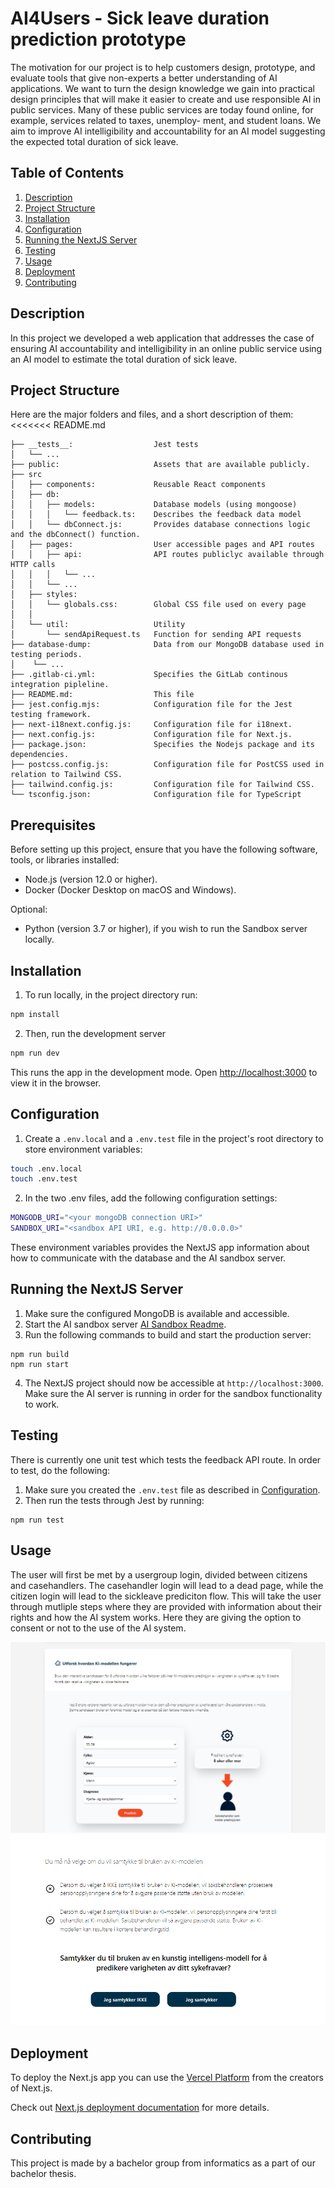 # AI4Users - Sick leave duration prediction prototype
The motivation for our project is to help customers design, prototype, and evaluate
tools that give non-experts a better understanding of AI applications. We want to
turn the design knowledge we gain into practical design principles that will make
it easier to create and use responsible AI in public services. Many of these public
services are today found online, for example, services related to taxes, unemploy-
ment, and student loans. We aim to improve AI intelligibility and accountability for an AI
model suggesting the expected total duration of sick leave. 

## Table of Contents

1. [Description](#description)
2. [Project Structure](#project-structure)
3. [Installation](#installation)
4. [Configuration](#configuration)
5. [Running the NextJS Server](#running-the-nextjs-server)
6. [Testing](#testing)
7. [Usage](#usage)
8. [Deployment](#deployment)
9. [Contributing](#contributing)

## Description

In this project we developed a web application that addresses the case of ensuring AI accountability and intelligibility in an online public service using an AI model to estimate the total duration of sick leave.

## Project Structure
Here are the major folders and files, and a short description of them:
<<<<<<< README.md

```
├── __tests__:                  Jest tests
│   └── ...
├── public:                     Assets that are available publicly.
├── src
│   ├── components:             Reusable React components
│   ├── db: 
│   │   ├── models:             Database models (using mongoose) 
│   │   │   └── feedback.ts:    Describes the feedback data model
│   │   └── dbConnect.js:       Provides database connections logic and the dbConnect() function.
│   ├── pages:                  User accessible pages and API routes
│   │   ├── api:                API routes publiclyc available through HTTP calls
│   │   │   └── ...
│   │   └── ...
│   ├── styles:
│   │   └── globals.css:        Global CSS file used on every page
│   │
│   └── util:                   Utility
│       └── sendApiRequest.ts   Function for sending API requests 
├── database-dump:              Data from our MongoDB database used in testing periods.
│    └── ...
├── .gitlab-ci.yml:             Specifies the GitLab continous integration pipleline.
├── README.md:                  This file
├── jest.config.mjs:            Configuration file for the Jest testing framework.
├── next-i18next.config.js:     Configuration file for i18next.
├── next.config.js:             Configuration file for Next.js.
├── package.json:               Specifies the Nodejs package and its dependencies.
├── postcss.config.js:          Configuration file for PostCSS used in relation to Tailwind CSS.
├── tailwind.config.js:         Configuration file for Tailwind CSS.
└── tsconfig.json:              Configuration file for TypeScript
```

## Prerequisites

Before setting up this project, ensure that you have the following software, tools, or libraries installed:

- Node.js (version 12.0 or higher).
- Docker (Docker Desktop on macOS and Windows).

Optional:
- Python (version 3.7 or higher), if you wish to run the Sandbox server locally.


## Installation

1. To run locally, in the project directory run:

```bash
npm install
```
2. Then, run the development server
```bash
npm run dev
```

This runs the app in the development mode. Open [http://localhost:3000](http://localhost:3000) to view it in the browser. 


## Configuration
1. Create a `.env.local` and a `.env.test` file in the project's root directory to store environment variables:
```bash
touch .env.local
touch .env.test
```
2. In the two .env files, add the following configuration settings:
```bash
MONGODB_URI="<your mongoDB connection URI>"
SANDBOX_URI="<sandbox API URI, e.g. http://0.0.0.0>"
```
These environment variables provides the NextJS app information about how to communicate with the database and the AI sandbox server.

## Running the NextJS Server
1. Make sure the configured MongoDB is available and accessible.
2. Start the AI sandbox server [AI Sandbox Readme](sandbox-server/README.md).
3. Run the following commands to build and start the production server:
```
npm run build
npm run start
```

4. The NextJS project should now be accessible at `http://localhost:3000`. Make sure the AI server is running in order for the sandbox functionality to work.

## Testing
There is currently one unit test which tests the feedback API route. In order to test, do the following:
1. Make sure you created the `.env.test` file as described in [Configuration](#configuration).
2. Then run the tests through Jest by running:
```
npm run test
```


## Usage

The user will first be met by a usergroup login, divided between citizens and casehandlers. The casehandler login will lead to a dead page, while the citizen login will lead to the sickleave prediciton flow. This will take the user through mutliple steps where they are provided with information about their rights and how the AI system works. Here they are giving the option to consent or not to the use of the AI system. 


![Image of sandbox](/public/img/sandbox.png)
![Image of consent](/public/img/consent.png)


## Deployment

To deploy the Next.js app you can use the [Vercel Platform](https://vercel.com/new?utm_medium=default-template&filter=next.js&utm_source=create-next-app&utm_campaign=create-next-app-readme) from the creators of Next.js.

Check out [Next.js deployment documentation](https://nextjs.org/docs/deployment) for more details.


## Contributing

This project is made by a bachelor group from informatics as a part of our bachelor thesis. 



